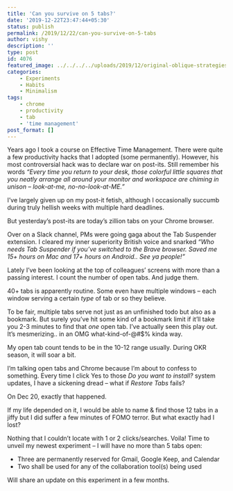 ```yaml
---
title: 'Can you survive on 5 tabs?'
date: '2019-12-22T23:47:44+05:30'
status: publish
permalink: /2019/12/22/can-you-survive-on-5-tabs
author: vishy
description: ''
type: post
id: 4076
featured_image: ../../../../uploads/2019/12/original-oblique-strategies.jpg
categories: 
    - Experiments
    - Habits
    - Minimalism
tags:
    - chrome
    - productivity
    - tab
    - 'time management'
post_format: []
---
```

Years ago I took a course on Effective Time Management. There were quite a few productivity hacks that I adopted (some permanently). However, his most controversial hack was to declare war on post-its. Still remember his words *“Every time you return to your desk, those colorful little squares that you neatly arrange all around your monitor and workspace are chiming in unison – look-at-me, no-no-look-at-ME.”*

I’ve largely given up on my post-it fetish, although I occasionally succumb during truly hellish weeks with multiple hard deadlines.

But yesterday’s post-its are today’s zillion tabs on your Chrome browser.

Over on a Slack channel, PMs were going gaga about the Tab Suspender extension. I cleared my inner superiority British voice and snarked *“Who needs Tab Suspender if you’ve switched to the Brave browser. Saved me 15+ hours on Mac and 17+ hours on Android.. See ya people!”*

Lately I’ve been looking at the top of colleagues’ screens with more than a passing interest. I count the number of open tabs. And judge them.

40+ tabs is apparently routine. Some even have multiple windows – each window serving a certain *type* of tab or so they believe.

To be fair, multiple tabs serve not just as an unfinished todo but also as a bookmark. But surely you’ve hit some kind of a bookmark limit if it’ll take you 2-3 minutes to find that *one* open tab. I’ve actually seen this play out. It’s mesmerizing.. in an OMG what-kind-of-@#$% kinda way.

My open tab count tends to be in the 10-12 range usually. During OKR season, it will soar a bit.

I’m talking open tabs and Chrome because I’m about to confess to something. Every time I click Yes to those *Do you want to install?* system updates, I have a sickening dread – what if *Restore Tabs* fails?

On Dec 20, exactly that happened.

If my life depended on it, I would be able to name &amp; find those 12 tabs in a jiffy but I did suffer a few minutes of FOMO terror. But what exactly had I lost?

Nothing that I couldn’t locate with 1 or 2 clicks/searches. Voila! Time to unveil my newest experiment – I will have no more than 5 tabs open:

- Three are permanently reserved for Gmail, Google Keep, and Calendar
- Two shall be used for any of the collaboration tool(s) being used

Will share an update on this experiment in a few months.

